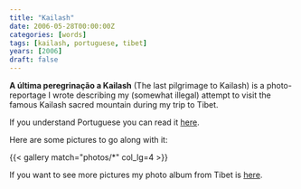 ```yaml
---
title: "Kailash"
date: 2006-05-28T00:00:00Z
categories: [words]
tags: [kailash, portuguese, tibet]
years: [2006]
draft: false
---
```


**A última peregrinação a Kailash** (The last pilgrimage to Kailash) is a photo-reportage I wrote describing my (somewhat illegal) attempt to visit the famous Kailash sacred mountain during my trip to Tibet.
<!--more-->

If you understand Portuguese you can read it [here][1].

Here are some pictures to go along with it:

{{< gallery match="photos/*" col_lg=4 >}}

If you want to see more pictures my photo album from Tibet is [here][2].

[1]: pdf/kailash-nuno_godinho-2006.pdf
[2]: https://www.flickr.com/photos/nunogodinho/albums/72157601911130705
